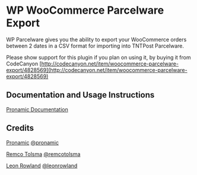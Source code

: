 # WP WooCommerce Parcelware Export
WP Parcelware gives you the ability to export your WooCommerce orders between 2 dates in a CSV format for importing into TNTPost Parcelware.

Please show support for this plugin if you plan on using it, by buying it from CodeCanyon
[http://codecanyon.net/item/woocommerce-parcelware-export/4828569](http://codecanyon.net/item/woocommerce-parcelware-export/4828569)

## Documentation and Usage Instructions
[Pronamic Documentation](http://pronamic.nl/documentation/wp-parcelware/)

## Credits
[Pronamic](http://pronamic.nl) [@pronamic](http://twitter.com/pronamic)

[Remco Tolsma](http://remcotolsma.nl) [@remcotolsma](http://twitter.com/remcotolsma)

[Leon Rowland](http://leon.rowland.nl) [@leonrowland](http://twitter.com/leonrowland)